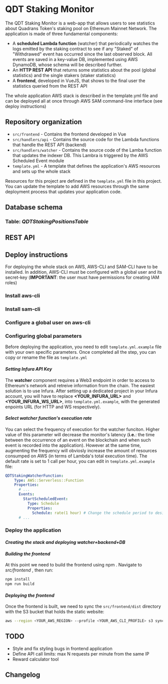 # QDT Staking Monitor

The QDT Staking Monitor is a web-app that allows users to see statistics about Quadrans Token's staking pool on Ethereum Mainnet Network.
The application is made of three fundamental components:
- A **scheduled Lambda function** (watcher) that periodically watches the logs emitted by the staking contract to see if any "Staked" of "Withdrawed" event has occurred since the last observed block. All events are saved in a key-value DB, implemented using AWS DynamoDB, whose schema will be described further.
- An **HTTP REST API** that returns some statistics about the pool (global statistics) and the single stakers (staker statistics)
- A **frontend**, developed in VueJS, that shows to the final user the statistics queried from the REST API

The whole application AWS stack is described in the template.yml file and can be deployed all at once through AWS SAM command-line interface (see deploy instructions)
## Repository organization

- `src/frontend` - Contains the frontend developed in Vue
- `src/handlers/api` - Contains the source code for the Lambda functions that handle the REST API (backend)
- `src/handlers/watcher` - Contains the source code of the Lamba function that updates the indexer DB. This Lambra is triggered by the AWS Scheduled Event module
- `template.yml` - A template that defines the application's AWS resources and sets up the whole stack

Resources for this project are defined in the `template.yml` file in this project. You can update the template to add AWS resources through the same deployment process that updates your application code.

## Database schema
### Table: *QDTStakingPositionsTable*
## REST API


## Deploy instructions
For deploying the whole stack on AWS, AWS-CLI and SAM-CLI have to be installed. In addition, AWS-CLI must be configured with a global user and its secret-key (**IMPORTANT**: the user must have permissions for creating IAM roles)

### Install aws-cli

### Install sam-cli

### Configure a global user on aws-cli

### Configuring global parameters
Before deploying the application, you need to edit `template.yml.example` file with your own specific parameters. Once completed all the step, you can copy or rename the file as `template.yml`

#### *Setting Infura API Key*
The **watcher** component requires a Web3 endpoint in order to access to Ethereum's network and retreive information from the chain.
The easiest solution is to use Infura. After setting up a dedicated project in your Infura account, you will have to replace **<YOUR_INFURA_URL>** and **<YOUR_INFURA_WS_URL>**, into `template.yml.example`, with the generated enpoints URL (for HTTP and WS respectively).

#### *Select watcher function's execution rate*
You can select the frequency of execution for the watcher funciton. Higher value of this parameter will decrease the monitor's latency (**i.e.**: the time between the occurrence of an event on the blockchain and when such event is recorded into the application). However at the same time, augmenting the frequency will obviosly increase the amount of resources consumped on AWS (in terms of Lambda's total execution time).
The default rate is set to 1 call per hour, you can edit in `template.yml.example` file:
```yaml
QDTStakingWatcherFunction:
    Type: AWS::Serverless::Function
    Properties:
      # ...
      Events:
        StartScheduledEvent:
          Type: Schedule
          Properties:
            Schedule: rate(1 hour) # Change the schedule period to desired value
      # ...
```

### Deploy the application
#### *Creating the stack and deploying watcher+backend+DB*
#### *Building the frontend*
At this point we need to build the frontend using npm . Navigate to *src/frontend* , then run:
```bash
npm install
npm run build
```
#### *Deploying the frontend*
Once the frontend is built, we need to sync the `src/frontend/dist` directory with the S3 bucket that holds the static website:

```bash
aws --region <YOUR_AWS_REGION> --profile <YOUR_AWS_CLI_PROFILE> s3 sync ./dist s3://<YOUR_BUCKET_NAME> --delete
```

##  TODO

- Style and fix styling bugs in frontend application
- Define API call limits: max N requests per minute from the same IP
- Reward calculator tool

## Changelog
